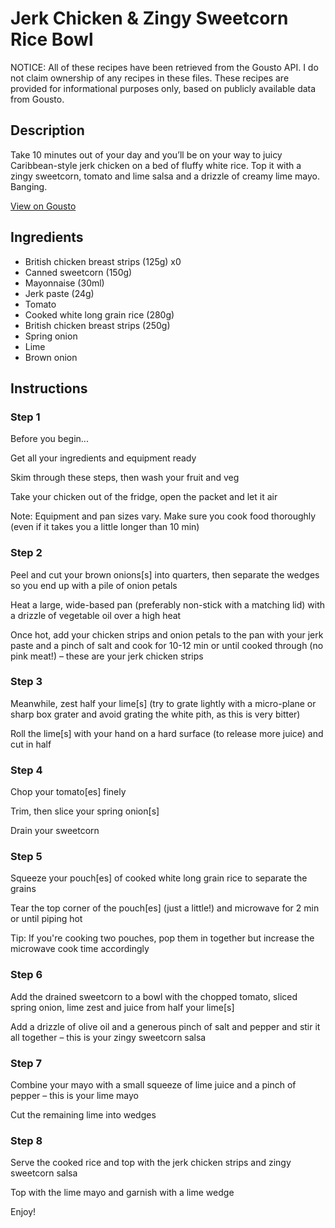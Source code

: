 #  Jerk Chicken & Zingy Sweetcorn Rice Bowl

NOTICE: All of these recipes have been retrieved from the Gousto API. I do not claim ownership of any recipes in these files. These recipes are provided for informational purposes only, based on publicly available data from Gousto.

## Description

Take 10 minutes out of your day and you’ll be on your way to juicy Caribbean-style jerk chicken on a bed of fluffy white rice. Top it with a zingy sweetcorn, tomato and lime salsa and a drizzle of creamy lime mayo. Banging.

[View on Gousto](https://www.gousto.co.uk/recipes/cookbook/jerk-chicken-zingy-sweetcorn-rice-bowl)

## Ingredients

- British chicken breast strips (125g) x0
- Canned sweetcorn (150g)
- Mayonnaise (30ml)
- Jerk paste (24g)
- Tomato
- Cooked white long grain rice (280g)
- British chicken breast strips (250g)
- Spring onion
- Lime
- Brown onion

## Instructions


### Step 1

Before you begin...

Get all your ingredients and equipment ready

Skim through these steps, then wash your fruit and veg

Take your chicken out of the fridge, open the packet and let it air

Note: Equipment and pan sizes vary. Make sure you cook food thoroughly (even if it takes you a little longer than 10 min)


### Step 2

Peel and cut your brown onions[s] into quarters, then separate the wedges so you end up with a pile of onion petals

Heat a large, wide-based pan (preferably non-stick with a matching lid) with a drizzle of vegetable oil over a high heat

Once hot, add your chicken strips and onion petals to the pan with your jerk paste and a pinch of salt and cook for 10-12 min or until cooked through (no pink meat!) – these are your jerk chicken strips


### Step 3

Meanwhile, zest half your lime[s] (try to grate lightly with a micro-plane or sharp box grater and avoid grating the white pith, as this is very bitter)

Roll the lime[s] with your hand on a hard surface (to release more juice) and cut in half


### Step 4

Chop your tomato[es] finely

Trim, then slice your spring onion[s]

Drain your sweetcorn


### Step 5

Squeeze your pouch[es] of cooked white long grain rice to separate the grains

Tear the top corner of the pouch[es] (just a little!) and microwave for 2 min or until piping hot

Tip: If you're cooking two pouches, pop them in together but increase the microwave cook time accordingly


### Step 6

Add the drained sweetcorn to a bowl with the chopped tomato, sliced spring onion, lime zest and juice from half your lime[s]

Add a drizzle of olive oil and a generous pinch of salt and pepper and stir it all together – this is your zingy sweetcorn salsa


### Step 7

Combine your mayo with a small squeeze of lime juice and a pinch of pepper – this is your lime mayo

Cut the remaining lime into wedges

### Step 8

Serve the cooked rice and top with the jerk chicken strips and zingy sweetcorn salsa

Top with the lime mayo and garnish with a lime wedge

Enjoy!

